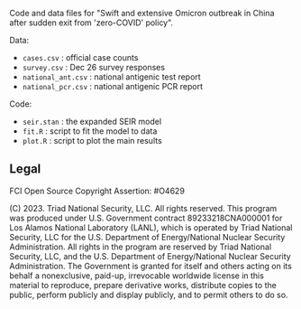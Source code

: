 Code and data files for "Swift and extensive Omicron outbreak in China after sudden exit from 'zero-COVID' policy".

Data:
  * `cases.csv` : official case counts
  * `survey.csv` : Dec 26 survey responses
  * `national_ant.csv` : national antigenic test report
  * `national_pcr.csv` : national antigenic PCR report

Code:
  * `seir.stan` : the expanded SEIR model
  * `fit.R` : script to fit the model to data
  * `plot.R` : script to plot the main results

## Legal

FCI Open Source Copyright Assertion: #O4629

(C) 2023. Triad National Security, LLC. All rights reserved.
This program was produced under U.S. Government contract 89233218CNA000001 for Los Alamos National Laboratory (LANL), which is operated by Triad National Security, LLC for the U.S.  Department of Energy/National Nuclear Security Administration. All rights in the program are reserved by Triad National Security, LLC, and the U.S. Department of Energy/National Nuclear Security Administration. The Government is granted for itself and others acting on its behalf a nonexclusive, paid-up, irrevocable worldwide license in this material to reproduce, prepare derivative works, distribute copies to the public, perform publicly and display publicly, and to permit others to do so.

